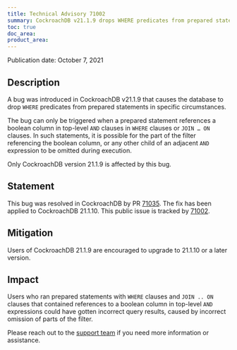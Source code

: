 ```yaml
---
title: Technical Advisory 71002
summary: CockroachDB v21.1.9 drops WHERE predicates from prepared statements in specific circumstances
toc: true
doc_area: 
product_area: 
---
```


Publication date: October 7, 2021

## Description

A bug was introduced in CockroachDB v21.1.9 that causes the database to drop `WHERE` predicates from prepared statements in specific circumstances.

The bug can only be triggered when a prepared statement references a boolean column in top-level `AND` clauses in `WHERE` clauses or `JOIN … ON` clauses. In such statements, it is possible for the part of the filter referencing the boolean column, or any other child of an adjacent `AND` expression to be omitted during execution.

Only CockroachDB version 21.1.9 is affected by this bug.


## Statement

This bug was resolved in CockroachDB by PR [71035](https://github.com/cockroachdb/cockroach/pull/71035).
The fix has been applied to CockroachDB 21.1.10.
This public issue is tracked by [71002](https://github.com/cockroachdb/cockroach/issues/71002).

## Mitigation

Users of CockroachDB 21.1.9 are encouraged to upgrade to 21.1.10 or a later version.

## Impact

Users who ran prepared statements with `WHERE` clauses and `JOIN .. ON` clauses that contained references to a boolean column in top-level `AND` expressions could have gotten incorrect query results, caused by incorrect omission of parts of the filter.

Please reach out to the [support team](https://support.cockroachlabs.com/) if you need more information or assistance.
